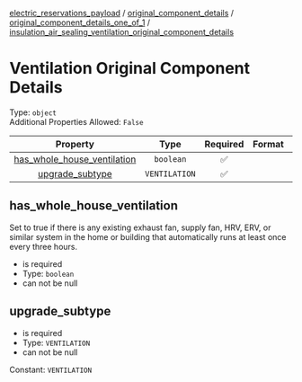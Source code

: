 


  
[electric_reservations_payload](electric_reservations_payload.md) / [original_component_details](original_component_details.md) / [original_component_details_one_of_1](original_component_details_one_of_1.md) / [insulation_air_sealing_ventilation_original_component_details](insulation_air_sealing_ventilation_original_component_details.md)
# Ventilation Original Component Details
  
Type: `object`  
Additional Properties Allowed: `False`  
  

|Property|Type|Required|Format|Title|
| :---: | :---: | :---: | :---: | :---: |
|[has_whole_house_ventilation](#has_whole_house_ventilation)|`boolean`|:white_check_mark:|||
|[upgrade_subtype](#upgrade_subtype)|`VENTILATION`|:white_check_mark:|||

## has_whole_house_ventilation
  
Set to true if there is any existing exhaust fan, supply fan, HRV, ERV, or similar system in the home or building that automatically runs at least once every three hours.  
  

- is required
- Type: `boolean`
- can not be null

## upgrade_subtype
  
  
  

- is required
- Type: `VENTILATION`
- can not be null
  
Constant: `VENTILATION`